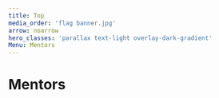 ```yaml
---
title: Top
media_order: 'flag banner.jpg'
arrow: noarrow
hero_classes: 'parallax text-light overlay-dark-gradient'
Menu: Mentors
---
```


# **Mentors**

